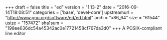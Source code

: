 +++
draft = false
title = "ed"
version = "1.13-2"
date = "2016-09-14T18:08:51"
categories = ['base', 'devel-core']
upstreamurl = "http://www.gnu.org/software/ed/ed.html"
arch = "x86_64"
size = "61544"
usize = "157472"
sha1sum = "198ee636dc54a45342ac0e17721458cf767da3d0"
+++
A POSIX-compliant line editor